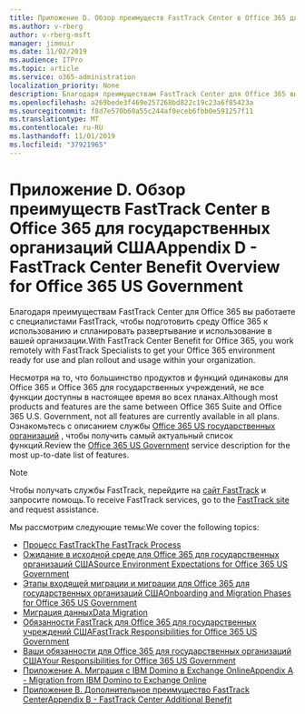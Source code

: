 ```yaml
---
title: Приложение D. Обзор преимуществ FastTrack Center в Office 365 для государственных организаций США
ms.author: v-rberg
author: v-rberg-msft
manager: jimmuir
ms.date: 11/02/2019
ms.audience: ITPro
ms.topic: article
ms.service: o365-administration
localization_priority: None
description: Благодаря преимуществам FastTrack Center для Office 365 вы работаете с специалистами FastTrack, чтобы подготовить среду Office 365 к использованию и спланировать развертывание и использование в вашей организации.
ms.openlocfilehash: a269bede3f469e257268bd822c19c23a6f85423a
ms.sourcegitcommit: f8d7e570b60a55c244af0eceb6fbb0e591257f11
ms.translationtype: MT
ms.contentlocale: ru-RU
ms.lasthandoff: 11/01/2019
ms.locfileid: "37921965"
---
```

# <a name="appendix-d---fasttrack-center-benefit-overview-for-office-365-us-government"></a><span data-ttu-id="26345-103">Приложение D. Обзор преимуществ FastTrack Center в Office 365 для государственных организаций США</span><span class="sxs-lookup"><span data-stu-id="26345-103">Appendix D - FastTrack Center Benefit Overview for Office 365 US Government</span></span>

<span data-ttu-id="26345-104">Благодаря преимуществам FastTrack Center для Office 365 вы работаете с специалистами FastTrack, чтобы подготовить среду Office 365 к использованию и спланировать развертывание и использование в вашей организации.</span><span class="sxs-lookup"><span data-stu-id="26345-104">With FastTrack Center Benefit for Office 365, you work remotely with FastTrack Specialists to get your Office 365 environment ready for use and plan rollout and usage within your organization.</span></span> 
  
<span data-ttu-id="26345-105">Несмотря на то, что большинство продуктов и функций одинаковы для Office 365 и Office 365 для государственных учреждений, не все функции доступны в настоящее время во всех планах.</span><span class="sxs-lookup"><span data-stu-id="26345-105">Although most products and features are the same between Office 365 Suite and Office 365 U.S. Government, not all features are currently available in all plans.</span></span> <span data-ttu-id="26345-106">Ознакомьтесь с описанием службы [Office 365 US государственных организаций](https://aka.ms/aboutgovcloud) , чтобы получить самый актуальный список функций.</span><span class="sxs-lookup"><span data-stu-id="26345-106">Review the [Office 365 US Government](https://aka.ms/aboutgovcloud) service description for the most up-to-date list of features.</span></span>

> [!NOTE]
> <span data-ttu-id="26345-107">Чтобы получать службы FastTrack, перейдите на [сайт FastTrack](https://go.microsoft.com/fwlink/?linkid=780698) и запросите помощь.</span><span class="sxs-lookup"><span data-stu-id="26345-107">To receive FastTrack services, go to the [FastTrack site](https://go.microsoft.com/fwlink/?linkid=780698) and request assistance.</span></span>  

<span data-ttu-id="26345-108">Мы рассмотрим следующие темы:</span><span class="sxs-lookup"><span data-stu-id="26345-108">We cover the following topics:</span></span>
- [<span data-ttu-id="26345-109">Процесс FastTrack</span><span class="sxs-lookup"><span data-stu-id="26345-109">The FastTrack Process</span></span>](O365-fasttrack-process.md) 
- [<span data-ttu-id="26345-110">Ожидание в исходной среде для Office 365 для государственных организаций США</span><span class="sxs-lookup"><span data-stu-id="26345-110">Source Environment Expectations for Office 365 US Government</span></span>](US-Gov-appendix-source-environment-expectations.md)   
- [<span data-ttu-id="26345-111">Этапы входящей миграции и миграции для Office 365 для государственных организаций США</span><span class="sxs-lookup"><span data-stu-id="26345-111">Onboarding and Migration Phases for Office 365 US Government</span></span>](US-Gov-appendix-onboarding-and-migration.md)
- [<span data-ttu-id="26345-112">Миграция данных</span><span class="sxs-lookup"><span data-stu-id="26345-112">Data Migration</span></span>](O365-data-migration.md)    
- [<span data-ttu-id="26345-113">Обязанности FastTrack для Office 365 для государственных учреждений США</span><span class="sxs-lookup"><span data-stu-id="26345-113">FastTrack Responsibilities for Office 365 US Government</span></span>](US-Gov-appendix-fasttrack-responsibilities.md)   
- [<span data-ttu-id="26345-114">Ваши обязанности для Office 365 для государственных организаций США</span><span class="sxs-lookup"><span data-stu-id="26345-114">Your Responsibilities for Office 365 US Government</span></span>](US-Gov-appendix-your-responsibilities.md) 
- [<span data-ttu-id="26345-115">Приложение А. Миграция с IBM Domino в Exchange Online</span><span class="sxs-lookup"><span data-stu-id="26345-115">Appendix A - Migration from IBM Domino to Exchange Online</span></span>](O365-from-ibm-domino-to-exchange-online.md)   
- [<span data-ttu-id="26345-116">Приложение B. Дополнительное преимущество FastTrack Center</span><span class="sxs-lookup"><span data-stu-id="26345-116">Appendix B - FastTrack Center Additional Benefit</span></span>](O365-fasttrack-additional-benefits.md)


